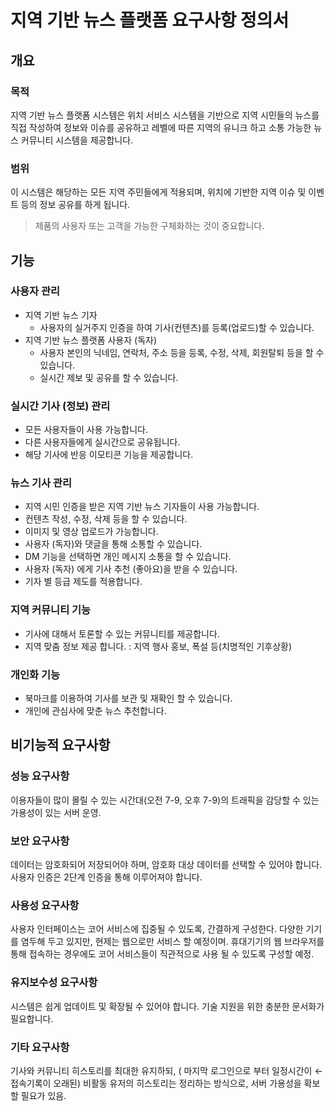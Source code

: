 # 지역 기반 뉴스 플랫폼 요구사항 정의서

## 개요

### 목적

지역 기반 뉴스 플랫폼 시스템은 위치 서비스 시스템을 기반으로 지역 시민들의 뉴스를 직접 작성하여 정보와 이슈를 공유하고 레벨에 따른 지역의 유니크 하고 소통 가능한 뉴스 커뮤니티 시스템을 제공합니다.

### 범위

이 시스템은 해당하는 모든 지역 주민들에게 적용되며, 위치에 기반한 지역 이슈 및 이벤트 등의 정보 공유를 하게 됩니다.

> 제품의 사용자 또는 고객을 가능한 구체화하는 것이 중요합니다.

## 기능

### 사용자 관리

- 지역 기반 뉴스 기자
  - 사용자의 실거주지 인증을 하여 기사(컨텐츠)를 등록(업로드)할 수 있습니다.
- 지역 기반 뉴스 플랫폼 사용자 (독자)
  - 사용자 본인의 닉네임, 연락처, 주소 등을 등록, 수정, 삭제, 회원탈퇴 등을 할 수 있습니다.
  - 실시간 제보 및 공유를 할 수 있습니다.

### **실시간 기사 (정보) 관리**

- 모든 사용자들이 사용 가능합니다.
- 다른 사용자들에게 실시간으로 공유됩니다.
- 해당 기사에 반응 이모티콘 기능을 제공합니다.

### **뉴스 기사 관리**

- 지역 시민 인증을 받은 지역 기반 뉴스 기자들이 사용 가능합니다.
- 컨텐츠 작성, 수정, 삭제 등을 할 수 있습니다.
- 이미지 및 영상 업로드가 가능합니다.
- 사용자 (독자)와 댓글을 통해 소통할 수 있습니다.
- DM 기능을 선택하면 개인 메시지 소통을 할 수 있습니다.
- 사용자 (독자) 에게 기사 추천 (좋아요)을 받을 수 있습니다.
- 기자 별 등급 제도를 적용합니다.

### **지역 커뮤니티 기능**

- 기사에 대해서 토론할 수 있는 커뮤니티를 제공합니다.
- 지역 맞춤 정보 제공 합니다. : 지역 행사 홍보, 폭설 등(치명적인 기후상황)

### **개인화 기능**

- 북마크를 이용하여 기사를 보관 및 재확인 할 수 있습니다.
- 개인에 관심사에 맞춘 뉴스 추천합니다.

## 비기능적 요구사항

### 성능 요구사항

이용자들이 많이 몰릴 수 있는 시간대(오전 7-9, 오후 7-9)의 트래픽을 감당할 수 있는 가용성이 있는 서버 운영.

### 보안 요구사항

데이터는 암호화되어 저장되어야 하며, 암호화 대상 데이터를 선택할 수 있어야 합니다. 사용자 인증은 2단계 인증을 통해 이루어져야 합니다.

### 사용성 요구사항

사용자 인터페이스는 코어 서비스에 집중될 수 있도록, 간결하게 구성한다. 다양한 기기를 염두해 두고 있지만, 현제는 웹으로만 서비스 할 예정이며. 휴대기기의 웹 브라우저를 통해 접속하는 경우에도 코어 서비스들이 직관적으로 사용 될 수 있도록 구성할 예정.

### 유지보수성 요구사항

시스템은 쉽게 업데이트 및 확장될 수 있어야 합니다. 기술 지원을 위한 충분한 문서화가 필요합니다.

### 기타 요구사항

기사와 커뮤니티 히스토리를 최대한 유지하되, ( 마지막 로그인으로 부터 일정시간이 ← 접속기록이 오래된) 비활동 유저의 히스토리는 정리하는 방식으로, 서버 가용성을 확보할 필요가 있음.
